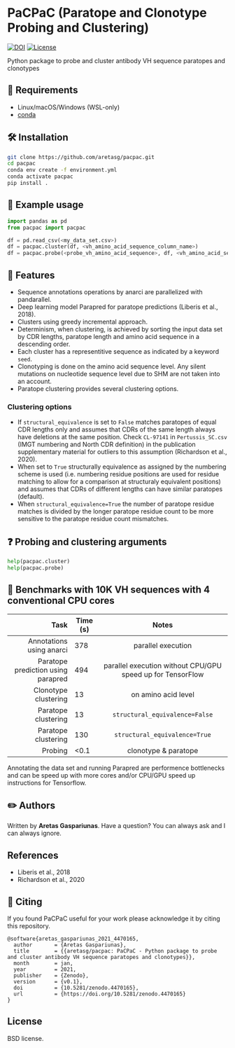 # PaCPaC (Paratope and Clonotype Probing and Clustering)

[![DOI](https://zenodo.org/badge/DOI/10.5281/zenodo.4470165.svg)](https://doi.org/10.5281/zenodo.4470165)
[![License](https://img.shields.io/badge/License-BSD%203--Clause-blue.svg)](https://opensource.org/licenses/BSD-3-Clause)

Python package to probe and cluster antibody VH sequence paratopes and clonotypes

## :battery: Requirements
* Linux/macOS/Windows (WSL-only)
* [conda](https://docs.conda.io/en/latest/miniconda.html)

## :hammer_and_wrench: Installation
```bash
git clone https://github.com/aretasg/pacpac.git
cd pacpac
conda env create -f environment.yml
conda activate pacpac
pip install .
```

## :snake: Example usage
```python
import pandas as pd
from pacpac import pacpac

df = pd.read_csv(<my_data_set.csv>)
df = pacpac.cluster(df, <vh_amino_acid_sequence_column_name>)
df = pacpac.probe(<probe_vh_amino_acid_sequence>, df, <vh_amino_acid_sequence_column_name>)
```

## :gem: Features
* Sequence annotations operations by anarci are parallelized with pandarallel.
* Deep learning model Parapred for paratope predictions (Liberis et al., 2018).
* Clusters using greedy incremental approach.
* Determinism, when clustering, is achieved by sorting the input data set by CDR lengths, paratope length and amino acid sequence in a descending order.
* Each cluster has a representitive sequence as indicated by a keyword `seed`.
* Clonotyping is done on the amino acid sequence level. Any silent mutations on nucleotide sequence level due to SHM are not taken into an account.
* Paratope clustering provides several clustering options.

### Clustering options
* If `structural_equivalence` is set to `False` matches paratopes of equal CDR lengths only and assumes that CDRs of the same length always have deletions at the same position. Check `CL-97141` in `Pertussis_SC.csv` (IMGT numbering and North CDR definition) in the publication supplementary material for outliers to this assumption (Richardson et al., 2020).
* When set to `True` structurally equivalence as assigned by the numbering scheme is used (i.e. numbering residue positions are used for residue matching to allow for a comparison at structuraly equivalent positions) and assumes that CDRs of different lengths can have similar paratopes (default).
* When `structural_equivalence=True` the number of paratope residue matches is divided by the longer paratope residue count to be more sensitive to the paratope residue count mismatches.

## :question: Probing and clustering arguments
```python
help(pacpac.cluster)
help(pacpac.probe)
```

## :checkered_flag: Benchmarks with 10K VH sequences with 4 conventional CPU cores
| Task | Time (s) | Notes |
| -----------: | ----------------- | :----------: |
| Annotations using anarci | 378 | parallel execution |
| Paratope prediction using parapred | 494 | parallel execution without CPU/GPU speed up for TensorFlow |
| Clonotype clustering | 13 | on amino acid level |
| Paratope clustering | 13 | `structural_equivalence=False` |
| Paratope clustering | 130 | `structural_equivalence=True` |
| Probing | <0.1 | clonotype & paratope |

Annotating the data set and running Parapred are performence bottlenecks and can be speed up with more cores and/or CPU/GPU speed up instructions for Tensorflow.

## :pencil2: Authors
Written by **Aretas Gaspariunas**. Have a question? You can always ask and I can always ignore.

## References
- Liberis et al., 2018
- Richardson et al., 2020

## :apple: Citing
If you found PaCPaC useful for your work please acknowledge it by citing this repository.
```
@software{aretas_gaspariunas_2021_4470165,
  author       = {Aretas Gaspariunas},
  title        = {{aretasg/pacpac: PaCPaC - Python package to probe and cluster antibody VH sequence paratopes and clonotypes}},
  month        = jan,
  year         = 2021,
  publisher    = {Zenodo},
  version      = {v0.1},
  doi          = {10.5281/zenodo.4470165},
  url          = {https://doi.org/10.5281/zenodo.4470165}
}
```

## License
BSD license.
